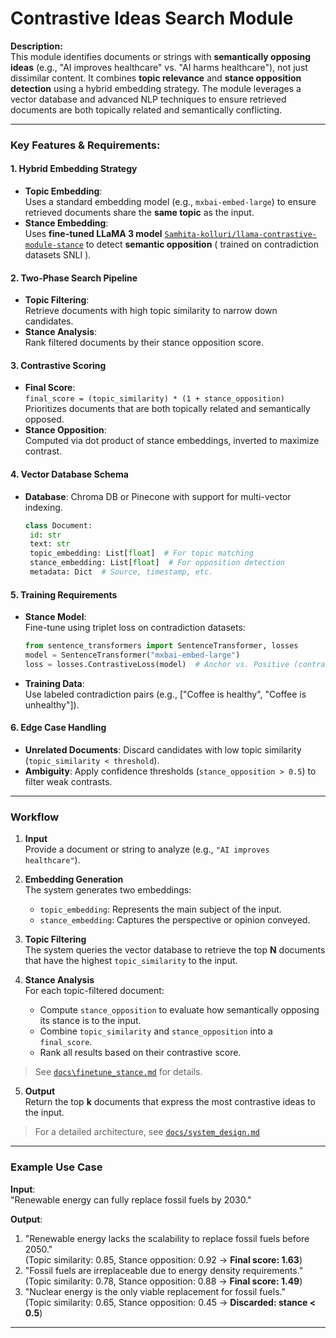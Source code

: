 # Contrastive Ideas Search Module

**Description:**  
This module identifies documents or strings with **semantically opposing ideas** (e.g., "AI improves healthcare" vs. "AI harms healthcare"), not just dissimilar content. It combines **topic relevance** and **stance opposition detection** using a hybrid embedding strategy. The module leverages a vector database and advanced NLP techniques to ensure retrieved documents are both topically related and semantically conflicting.

---

### **Key Features & Requirements:**

#### **1. Hybrid Embedding Strategy**
   - **Topic Embedding**:  
     Uses a standard embedding model (e.g., `mxbai-embed-large`) to ensure retrieved documents share the **same topic** as the input.
   - **Stance Embedding**:  
     Uses **fine-tuned LLaMA 3 model** [`Samhita-kolluri/llama-contrastive-module-stance`](https://huggingface.co/Samhita-kolluri/llama-contrastive-module-stance) to detect **semantic opposition** ( trained on contradiction datasets SNLI ).

#### **2. Two-Phase Search Pipeline**
   - **Topic Filtering**:  
      Retrieve documents with high topic similarity to narrow down candidates.
   - **Stance Analysis**:  
      Rank filtered documents by their stance opposition score.

#### **3. Contrastive Scoring**
   - **Final Score**:  
     `final_score = (topic_similarity) * (1 + stance_opposition)`  
     Prioritizes documents that are both topically related and semantically opposed.
   - **Stance Opposition**:  
     Computed via dot product of stance embeddings, inverted to maximize contrast.

#### **4. Vector Database Schema**
   - **Database**: 
   Chroma DB or Pinecone with support for multi-vector indexing.
   
      ```python
      class Document:
       id: str
       text: str
       topic_embedding: List[float]  # For topic matching
       stance_embedding: List[float]  # For opposition detection
       metadata: Dict  # Source, timestamp, etc.
       ```

#### **5. Training Requirements**
   - **Stance Model**:  
     Fine-tune using triplet loss on contradiction datasets:
     ```python
     from sentence_transformers import SentenceTransformer, losses
     model = SentenceTransformer("mxbai-embed-large")
     loss = losses.ContrastiveLoss(model)  # Anchor vs. Positive (contrast) pairs
     ```
   - **Training Data**:  
     Use labeled contradiction pairs (e.g., ["Coffee is healthy", "Coffee is unhealthy"]).

#### **6. Edge Case Handling**
   - **Unrelated Documents**: Discard candidates with low topic similarity (`topic_similarity < threshold`).
   - **Ambiguity**: Apply confidence thresholds (`stance_opposition > 0.5`) to filter weak contrasts.

---

### **Workflow**

1. **Input**  
   Provide a document or string to analyze (e.g., `"AI improves healthcare"`).

2. **Embedding Generation**  
   The system generates two embeddings:  
   - `topic_embedding`: Represents the main subject of the input.  
   - `stance_embedding`: Captures the perspective or opinion conveyed.

3. **Topic Filtering**  
   The system queries the vector database to retrieve the top **N** documents that have the highest `topic_similarity` to the input.

4. **Stance Analysis**  
   For each topic-filtered document:  
   - Compute `stance_opposition` to evaluate how semantically opposing its stance is to the input.  
   - Combine `topic_similarity` and `stance_opposition` into a `final_score`.  
   - Rank all results based on their contrastive score.
> See [`docs\finetune_stance.md`](docs/finetune_stance.md) for details.
5. **Output**  
   Return the top **k** documents that express the most contrastive ideas to the input.

> For a detailed architecture, see [`docs/system_design.md`](docs/system_design.md)

---
### **Example Use Case**

**Input**:  
"Renewable energy can fully replace fossil fuels by 2030."

**Output**:
1. "Renewable energy lacks the scalability to replace fossil fuels before 2050."  
   (Topic similarity: 0.85, Stance opposition: 0.92 → **Final score: 1.63**)
2. "Fossil fuels are irreplaceable due to energy density requirements."  
   (Topic similarity: 0.78, Stance opposition: 0.88 → **Final score: 1.49**)
3. "Nuclear energy is the only viable replacement for fossil fuels."  
   (Topic similarity: 0.65, Stance opposition: 0.45 → **Discarded: stance < 0.5**)
   
---
